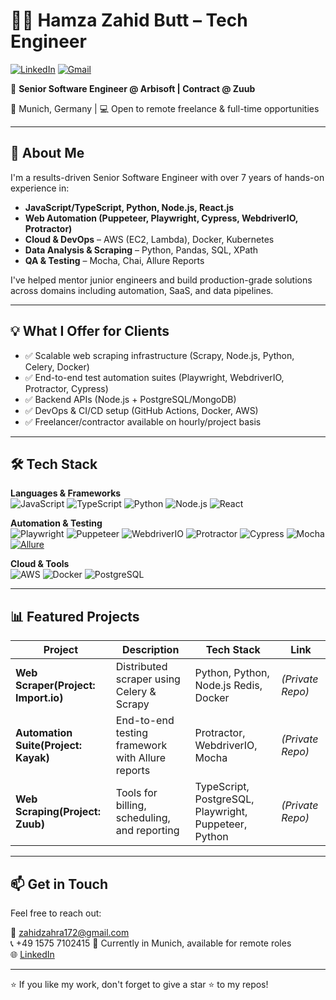# 👨‍💻 Hamza Zahid Butt – Tech Engineer

[![LinkedIn](https://img.shields.io/badge/LinkedIn-Hamza%20Zahid%20Butt-blue?logo=linkedin)](https://www.linkedin.com/in/hamza-zahid-butt-a4201b166/)
[![Gmail](https://img.shields.io/badge/Email-zahidzahra172@gmail.com-red?logo=gmail)](mailto:zahidhamza172@gmail.com)

🚀 **Senior Software Engineer @ Arbisoft | Contract @ Zuub**

📍 Munich, Germany | 💻 Open to remote freelance & full-time opportunities

---

## 💼 About Me

I'm a results-driven Senior Software Engineer with over 7 years of hands-on experience in:

- **JavaScript/TypeScript, Python, Node.js, React.js**
- **Web Automation (Puppeteer, Playwright, Cypress, WebdriverIO, Protractor)**
- **Cloud & DevOps** – AWS (EC2, Lambda), Docker, Kubernetes
- **Data Analysis & Scraping** – Python, Pandas, SQL, XPath
- **QA & Testing** – Mocha, Chai, Allure Reports

I've helped mentor junior engineers and build production-grade solutions across domains including automation, SaaS, and data pipelines.

---

## 💡 What I Offer for Clients

- ✅ Scalable web scraping infrastructure (Scrapy, Node.js, Python, Celery, Docker)
- ✅ End-to-end test automation suites (Playwright, WebdriverIO, Protractor, Cypress)
- ✅ Backend APIs (Node.js + PostgreSQL/MongoDB)
- ✅ DevOps & CI/CD setup (GitHub Actions, Docker, AWS)
- ✅ Freelancer/contractor available on hourly/project basis

---

## 🛠️ Tech Stack

**Languages & Frameworks**  
![JavaScript](https://img.shields.io/badge/-JavaScript-black?style=flat-square&logo=javascript) 
![TypeScript](https://img.shields.io/badge/-TypeScript-black?style=flat-square&logo=typescript) 
![Python](https://img.shields.io/badge/-Python-black?style=flat-square&logo=python) 
![Node.js](https://img.shields.io/badge/-Node.js-black?style=flat-square&logo=node.js) 
![React](https://img.shields.io/badge/-React-black?style=flat-square&logo=react)  

**Automation & Testing**  
![Playwright](https://img.shields.io/badge/-Playwright-black?style=flat-square&logo=playwright) 
![Puppeteer](https://img.shields.io/badge/-Puppeteer-black?style=flat-square&logo=puppeteer) 
![WebdriverIO](https://img.shields.io/badge/-WebdriverIO-black?style=flat-square&logo=webdriverio) 
![Protractor](https://img.shields.io/badge/-Protractor-black?style=flat-square&logo=protractor) 
![Cypress](https://img.shields.io/badge/-Cypress-black?style=flat-square&logo=cypress) 
![Mocha](https://img.shields.io/badge/-Mocha-black?style=flat-square&logo=mocha)  
[![Allure](https://img.shields.io/badge/-Allure%20Reports-black?style=flat-square&logo=github)](https://github.com/allure-framework)

**Cloud & Tools**  
![AWS](https://img.shields.io/badge/-AWS-black?style=flat-square&logo=amazon-aws) 
![Docker](https://img.shields.io/badge/-Docker-black?style=flat-square&logo=docker) 
![PostgreSQL](https://img.shields.io/badge/-PostgreSQL-black?style=flat-square&logo=postgresql)  

---

## 📊 Featured Projects

| Project | Description | Tech Stack | Link |
|--------|-------------|------------|------|
| **Web Scraper(Project: Import.io)** | Distributed scraper using Celery & Scrapy | Python, Python, Node.js Redis, Docker | *(Private Repo)* |
| **Automation Suite(Project: Kayak)** | End-to-end testing framework with Allure reports | Protractor, WebdriverIO, Mocha | *(Private Repo)* |
| **Web Scraping(Project: Zuub)** | Tools for billing, scheduling, and reporting | TypeScript, PostgreSQL, Playwright, Puppeteer, Python | *(Private Repo)* |

---

## 📫 Get in Touch

Feel free to reach out:

📧 zahidzahra172@gmail.com  
📞 +49 1575 7102415 
📍 Currently in Munich, available for remote roles  
🌐 [LinkedIn](https://www.linkedin.com/in/hamza-zahid-butt-a4201b166/)  

---

⭐️ If you like my work, don't forget to give a star ⭐ to my repos!
